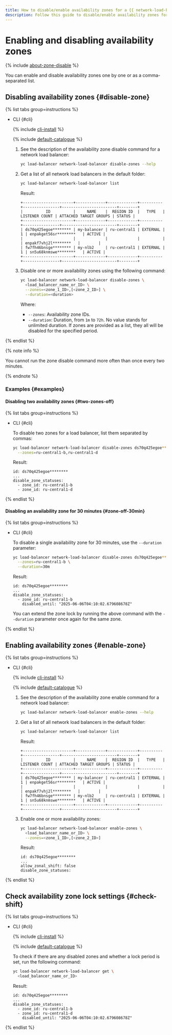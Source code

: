 ```yaml
---
title: How to disable/enable availability zones for a {{ network-load-balancer-full-name }}
description: Follow this guide to disable/enable availability zones for a network load balancer.
---
```



# Enabling and disabling availability zones

{% include [about-zone-disable](../../../_includes/network-load-balancer/about-zone-disable.md) %}

You can enable and disable availability zones one by one or as a comma-separated list.


## Disabling availability zones {#disable-zone}

{% list tabs group=instructions %}

- CLI {#cli}

  {% include [cli-install](../../../_includes/cli-install.md) %}

  {% include [default-catalogue](../../../_includes/default-catalogue.md) %}

  1. See the description of the availability zone disable command for a network load balancer:

        ```bash
        yc load-balancer network-load-balancer disable-zones --help
        ```

  1. Get a list of all network load balancers in the default folder:

        ```bash
        yc load-balancer network-load-balancer list
        ```

        Result:

        ```text
      +----------------------+-------------+-------------+----------+----------------+------------------------+--------+
      |          ID          |     NAME    |  REGION ID  |   TYPE   | LISTENER COUNT | ATTACHED TARGET GROUPS | STATUS |
      +----------------------+-------------+-------------+----------+----------------+------------------------+--------+
      | ds70q425egoe******** | my-balancer | ru-central1 | EXTERNAL |              1 | enpakget56sr********   | ACTIVE |
      |                      |             |             |          |                | enpakf7vhj2l********   |        |
      | fw7fh46bnsge******** | my-nlb2     | ru-central1 | EXTERNAL |              1 | sn5u68knmswe********   | ACTIVE |
      +----------------------+-------------+-------------+----------+----------------+------------------------+--------+
      ```

  1. Disable one or more availability zones using the following command:

      ```bash
      yc load-balancer network-load-balancer disable-zones \
        <load_balancer_name_or_ID> \
        --zones=<zone_1_ID>,[<zone_2_ID>] \
        --duration=<duration>
      ```

      Where:
      
      * `--zones`: Availability zone IDs.
      * `--duration`: Duration, from `1m` to `72h`. No value stands for unlimited duration. If zones are provided as a list, they all will be disabled for the specified period.

{% endlist %}

{% note info %}

You cannot run the zone disable command more often than once every two minutes.

{% endnote %}


### Examples {#examples}

#### Disabling two availability zones {#two-zones-off}

{% list tabs group=instructions %}

- CLI {#cli}

  To disable two zones for a load balancer, list them separated by commas:

  ```bash
  yc load-balancer network-load-balancer disable-zones ds70q425egoe******** \
    --zones=ru-central1-b,ru-central1-d
  ```

  Result:

  ```text
  id: ds70q425egoe********
  ...
  disable_zone_statuses:
    - zone_id: ru-central1-b
    - zone_id: ru-central1-d
  ```

{% endlist %}

#### Disabling an availability zone for 30 minutes {#zone-off-30min}

{% list tabs group=instructions %}

- CLI {#cli}

  To disable a single availability zone for 30 minutes, use the `--duration` parameter:

  ```bash
  yc load-balancer network-load-balancer disable-zones ds70q425egoe******** \
    --zones=ru-central1-b \
    --duration=30m
  ```

  Result:

  ```text
  id: ds70q425egoe********
  ...
  disable_zone_statuses:
    - zone_id: ru-central1-b
      disabled_until: "2025-06-06T04:10:02.679608678Z"
  ```

  You can extend the zone lock by running the above command with the `--duration` parameter once again for the same zone.

{% endlist %}


## Enabling availability zones {#enable-zone}

{% list tabs group=instructions %}

- CLI {#cli}

  {% include [cli-install](../../../_includes/cli-install.md) %}

  {% include [default-catalogue](../../../_includes/default-catalogue.md) %}

  1. See the description of the availability zone enable command for a network load balancer:

      ```bash
      yc load-balancer network-load-balancer enable-zones --help
      ```

  1. Get a list of all network load balancers in the default folder:

      ```bash
      yc load-balancer network-load-balancer list
      ```

      Result:

      ```text
      +----------------------+-------------+-------------+----------+----------------+------------------------+--------+
      |          ID          |     NAME    |  REGION ID  |   TYPE   | LISTENER COUNT | ATTACHED TARGET GROUPS | STATUS |
      +----------------------+-------------+-------------+----------+----------------+------------------------+--------+
      | ds70q425egoe******** | my-balancer | ru-central1 | EXTERNAL |              1 | enpakget56sr********   | ACTIVE |
      |                      |             |             |          |                | enpakf7vhj2l********   |        |
      | fw7fh46bnsge******** | my-nlb2     | ru-central1 | EXTERNAL |              1 | sn5u68knmswe********   | ACTIVE |
      +----------------------+-------------+-------------+----------+----------------+------------------------+--------+
      ```

  1. Enable one or more availability zones:

      ```bash
      yc load-balancer network-load-balancer enable-zones \
        <load_balancer_name_or_ID> \
        --zones=<zone_1_ID>,[<zone_2_ID>]
      ```

     Result:

      ```text
      id: ds70q425egoe********
      ...
      allow_zonal_shift: false
      disable_zone_statuses:
      ```

{% endlist %}


## Check availability zone lock settings {#check-shift}

{% list tabs group=instructions %}

- CLI {#cli}

  {% include [cli-install](../../../_includes/cli-install.md) %}

  {% include [default-catalogue](../../../_includes/default-catalogue.md) %}

  To check if there are any disabled zones and whether a lock period is set, run the following command:

    ```bash
    yc load-balancer network-load-balancer get \
      <load_balancer_name_or_ID>
    ```

    Result:

    ```text
    id: ds70q425egoe********
    ...
    disable_zone_statuses:
      - zone_id: ru-central1-b
      - zone_id: ru-central1-d
        disabled_until: "2025-06-06T04:10:02.679608678Z"
    ```
      
{% endlist %}

